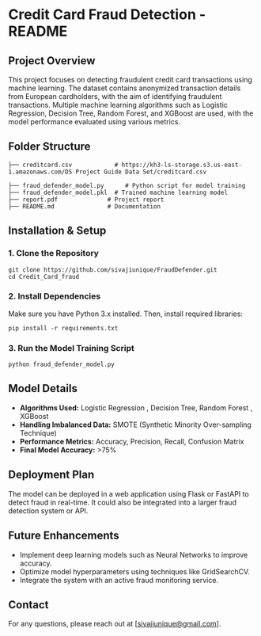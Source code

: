 # Credit Card Fraud Detection - README

## Project Overview
This project focuses on detecting fraudulent credit card transactions using machine learning. The dataset contains anonymized transaction details from European cardholders, with the aim of identifying fraudulent transactions. Multiple machine learning algorithms such as Logistic Regression, Decision Tree, Random Forest, and XGBoost are used, with the model performance evaluated using various metrics.

## Folder Structure
```
├── creditcard.csv            # https://kh3-ls-storage.s3.us-east-1.amazonaws.com/DS Project Guide Data Set/creditcard.csv

├── fraud_defender_model.py      # Python script for model training
├── fraud_defender_model.pkl  # Trained machine learning model
├── report.pdf              # Project report
├── README.md               # Documentation
```

## Installation & Setup
### 1. Clone the Repository
```
git clone https://github.com/sivajiunique/FraudDefender.git
cd Credit_Card_fraud
```

### 2. Install Dependencies
Make sure you have Python 3.x installed. Then, install required libraries:
```
pip install -r requirements.txt
```

### 3. Run the Model Training Script
```
python fraud_defender_model.py
```

## Model Details
- **Algorithms Used:** Logistic Regression , Decision Tree, Random Forest , XGBoost
- **Handling Imbalanced Data:** SMOTE (Synthetic Minority Over-sampling Technique)
- **Performance Metrics:** Accuracy, Precision, Recall, Confusion Matrix
- **Final Model Accuracy:** >75%

## Deployment Plan
The model can be deployed in a web application using Flask or FastAPI to detect fraud in real-time. It could also be integrated into a larger fraud detection system or API.

## Future Enhancements
- Implement deep learning models such as Neural Networks to improve accuracy.
- Optimize model hyperparameters using techniques like GridSearchCV.
- Integrate the system with an active fraud monitoring service.

## Contact
For any questions, please reach out at [sivajiunique@gmail.com].

